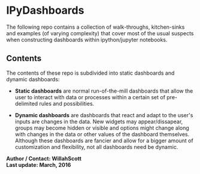 # IPyDashboards

The following repo contains a collection of walk-throughs, kitchen-sinks and examples (of varying complexity) that cover most of the usual suspects when constructing dashboards within ipython/jupyter notebooks.  


## Contents  

The contents of these repo is subdivided into static dashboards and dynamic dashboards:

* **Static dashboards** are normal run-of-the-mill dashboards that allow the user to interact with data or processes within a certain set of pre-delimited rules and possibilities.  

* **Dynamic dashboards** are dashboards that react and adapt to the user's inputs are changes in the data. New widgets may appear/dissapear, groups may become hidden or visible and options might change along with changes in the data or other values of the dashboard themselves. Although these dashboards are fancier and allow for a bigger amount of customization and flexibility, not all dashboards need be dynamic.  
  
  
**Author / Contact: WillahScott**  
**Last update: March, 2016**
